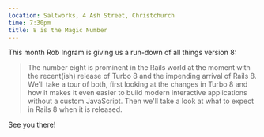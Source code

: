 ```yaml
---
location: Saltworks, 4 Ash Street, Christchurch
time: 7:30pm
title: 8 is the Magic Number
---
```


This month Rob Ingram is giving us a run-down of all things version 8:

> The number eight is prominent in the Rails world at the moment with the recent(ish) release of Turbo 8 and the impending arrival of Rails 8. We'll take a tour of both, first looking at the changes in Turbo 8 and how it makes it even easier to build modern interactive applications without a custom JavaScript. Then we'll take a look at what to expect in Rails 8 when it is released.

See you there!
